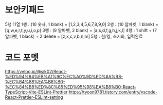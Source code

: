 # 보안키패드
5행 11열
1행 : (10 숫자, 1 blank) = [1,2,3,4,5,6,7,8,9,0]
2행 : (10 알파벳, 1 blank) = [q,w,e,r,t,y,u,i,o,p]
3행 : (9 알파벳, 2 blank) = [a,s,d,f,g,h,j,k,l]
4행 : 1 shift + (7 알파벳, 1 black) + 2 delete = [z,x,c,v,b,n,m]
5행 : 한/영, 초기화, 입력완료

# 코드 포멧
https://velog.io/@sik02/React-%ED%94%84%EB%A1%9C%EC%A0%9D%ED%8A%B8-%EC%B4%88%EA%B8%B0-%EC%84%B8%ED%8C%85%ED%95%98%EA%B8%B0-React-TypeScript-Vite-ESLint-Prettier
https://tyoon9781.tistory.com/entry/vscode-React-Prettier-ESLint-setting